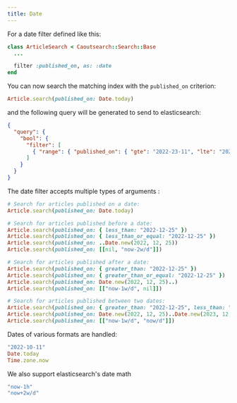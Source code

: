 ```yaml
---
title: Date
---
```


For a date filter defined like this:
```ruby
class ArticleSearch < Caoutsearch::Search::Base
  ...

  filter :published_on, as: :date
end
```

You can now search the matching index with the `published_on` criterion:
```ruby
Article.search(published_on: Date.today)
```

and the following query will be generated to send to elasticsearch:
```json
{
  "query": { 
    "bool": { 
      "filter": [ 
        { "range": { "published_on": { "gte": "2022-23-11", "lte": "2022-23-11"}}}
      ]
    }
  }
}
```

The date filter accepts multiple types of arguments :

```ruby
# Search for articles published on a date:
Article.search(published_on: Date.today)

# Search for articles published before a date:
Article.search(published_on: { less_than: "2022-12-25" })
Article.search(published_on: { less_than_or_equal: "2022-12-25" })
Article.search(published_on: ..Date.new(2022, 12, 25))
Article.search(published_on: [[nil, "now-2w/d"]])

# Search for articles published after a date:
Article.search(published_on: { greater_than: "2022-12-25" })
Article.search(published_on: { greater_than_or_equal: "2022-12-25" })
Article.search(published_on: Date.new(2022, 12, 25)..)
Article.search(published_on: [["now-1w/d", nil]])

# Search for articles published between two dates:
Article.search(published_on: { greater_than: "2022-12-25", less_than: "2023-12-25" })
Article.search(published_on: Date.new(2022, 12, 25)..Date.new(2023, 12, 25))
Article.search(published_on: [["now-1w/d", "now/d"]])
```

Dates of various formats are handled:
```ruby
"2022-10-11"
Date.today
Time.zone.now
```

We also support elasticsearch's date math
```ruby
"now-1h"
"now+2w/d"
```